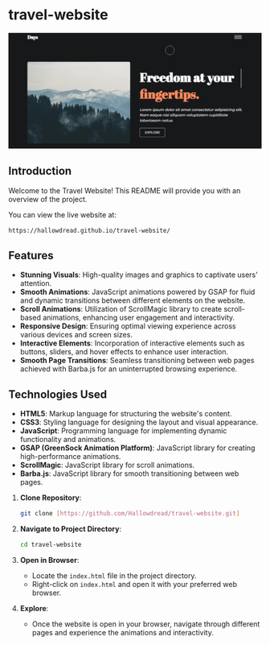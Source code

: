 # travel-website

![Travel-website image](img\travel.jpg)

## Introduction

Welcome to the Travel Website! This README will provide you with an overview of the project.

You can view the live website at:

```bash
https://hallowdread.github.io/travel-website/
```

## Features

- **Stunning Visuals**: High-quality images and graphics to captivate users' attention.
- **Smooth Animations**: JavaScript animations powered by GSAP for fluid and dynamic transitions between different elements on the website.
- **Scroll Animations**: Utilization of ScrollMagic library to create scroll-based animations, enhancing user engagement and interactivity.
- **Responsive Design**: Ensuring optimal viewing experience across various devices and screen sizes.
- **Interactive Elements**: Incorporation of interactive elements such as buttons, sliders, and hover effects to enhance user interaction.
- **Smooth Page Transitions**: Seamless transitioning between web pages achieved with Barba.js for an uninterrupted browsing experience.

## Technologies Used

- **HTML5**: Markup language for structuring the website's content.
- **CSS3**: Styling language for designing the layout and visual appearance.
- **JavaScript**: Programming language for implementing dynamic functionality and animations.
- **GSAP (GreenSock Animation Platform)**: JavaScript library for creating high-performance animations.
- **ScrollMagic**: JavaScript library for scroll animations.
- **Barba.js**: JavaScript library for smooth transitioning between web pages.

1. **Clone Repository**:

   ```bash
   git clone [https://github.com/Hallowdread/travel-website.git]
   ```

2. **Navigate to Project Directory**:

   ```bash
   cd travel-website
   ```

3. **Open in Browser**:

   - Locate the `index.html` file in the project directory.
   - Right-click on `index.html` and open it with your preferred web browser.

4. **Explore**:
   - Once the website is open in your browser, navigate through different pages and experience the animations and interactivity.
